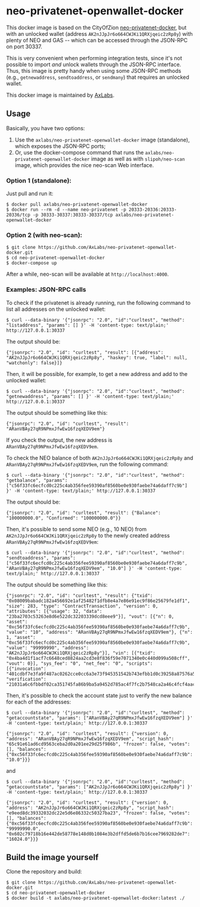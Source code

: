 # neo-privatenet-openwallet-docker

This docker image is based on the CityOfZion [neo-privatenet-docker](https://github.com/CityOfZion/neo-privatenet-docker/), but with an unlocked wallet (address `AK2nJJpJr6o664CWJKi1QRXjqeic2zRp8y`) with plenty of NEO and GAS -- which can be accessed through the JSON-RPC on port 30337.

This is very convenient when performing integration tests, since it's not possible to import *and* unlock wallets through the JSON-RPC interface. Thus, this image is pretty handy when using some JSON-RPC methods (e.g., `getnewaddress`, `sendtoaddress`, or `sendmany`) that requires an unlocked wallet.

This docker image is maintained by [AxLabs](https://axlabs.com).

## Usage

Basically, you have two options:

1. Use the `axlabs/neo-privatenet-openwallet-docker` image (standalone), which exposes the JSON-RPC ports;
2. Or, use the docker-compose command that runs the `axlabs/neo-privatenet-openwallet-docker` image as well as with `slipoh/neo-scan` image, which provides the nice neo-scan Web interface.

### Option 1 (standalone):

Just pull and run it:

```
$ docker pull axlabs/neo-privatenet-openwallet-docker
$ docker run --rm -d --name neo-privatenet -p 20333-20336:20333-20336/tcp -p 30333-30337:30333-30337/tcp axlabs/neo-privatenet-openwallet-docker
```

### Option 2 (with neo-scan):

```
$ git clone https://github.com/AxLabs/neo-privatenet-openwallet-docker.git
$ cd neo-privatenet-openwallet-docker
$ docker-compose up
```

After a while, neo-scan will be available at `http://localhost:4000`.

### Examples: JSON-RPC calls

To check if the privatenet is already running, run the following command to list all addresses on the unlocked wallet:

```
$ curl --data-binary '{"jsonrpc": "2.0", "id":"curltest", "method": "listaddress", "params": [] }' -H 'content-type: text/plain;' http://127.0.0.1:30337
```

The output should be:

```
{"jsonrpc": "2.0", "id": "curltest", "result": [{"address": "AK2nJJpJr6o664CWJKi1QRXjqeic2zRp8y", "haskey": true, "label": null, "watchonly": false}]}
```

Then, it will be possible, for example, to get a new address and add to the unlocked wallet:

```
$ curl --data-binary '{"jsonrpc": "2.0", "id":"curltest", "method": "getnewaddress", "params": [] }' -H 'content-type: text/plain;' http://127.0.0.1:30337
```

The output should be something like this:

```
{"jsonrpc": "2.0", "id": "curltest", "result": "ARanVBAy27qR9NPmxJfwEw16fzqXEDV9em"}
```

If you check the output, the new address is `ARanVBAy27qR9NPmxJfwEw16fzqXEDV9em`.

To check the NEO balance of both `AK2nJJpJr6o664CWJKi1QRXjqeic2zRp8y` and `ARanVBAy27qR9NPmxJfwEw16fzqXEDV9em`, run the following command:

```
$ curl --data-binary '{"jsonrpc": "2.0", "id":"curltest", "method": "getbalance", "params": ["c56f33fc6ecfcd0c225c4ab356fee59390af8560be0e930faebe74a6daff7c9b"] }' -H 'content-type: text/plain;' http://127.0.0.1:30337
```

The output should be:

```
{"jsonrpc": "2.0", "id": "curltest", "result": {"Balance": "100000000.0", "Confirmed": "100000000.0"}}
```

Then, it's possible to send some NEO (e.g., 10 NEO) from `AK2nJJpJr6o664CWJKi1QRXjqeic2zRp8y` to the newly created address `ARanVBAy27qR9NPmxJfwEw16fzqXEDV9em`:

```
$ curl --data-binary '{"jsonrpc": "2.0", "id":"curltest", "method": "sendtoaddress", "params": ["c56f33fc6ecfcd0c225c4ab356fee59390af8560be0e930faebe74a6daff7c9b", "ARanVBAy27qR9NPmxJfwEw16fzqXEDV9em", "10.0"] }' -H 'content-type: text/plain;' http://127.0.0.1:30337
```

The output should be something like this:

```
{"jsonrpc": "2.0", "id": "curltest", "result": {"txid": "0x08009babadc182a456692e1af25482f1dfb8e4a7e86e91ec9f86e25679fe1df1", "size": 283, "type": "ContractTransaction", "version": 0, "attributes": [{"usage": 32, "data": "23ba2703c53263e8d6e522dc32203339dcd8eee9"}], "vout": [{"n": 0, "asset": "0xc56f33fc6ecfcd0c225c4ab356fee59390af8560be0e930faebe74a6daff7c9b", "value": "10", "address": "ARanVBAy27qR9NPmxJfwEw16fzqXEDV9em"}, {"n": 1, "asset": "0xc56f33fc6ecfcd0c225c4ab356fee59390af8560be0e930faebe74a6daff7c9b", "value": "99999990", "address": "AK2nJJpJr6o664CWJKi1QRXjqeic2zRp8y"}], "vin": [{"txid": "0x4ba4d1f1acf7c6648ced8824aa2cd3e8f836f59e7071340e0c440d099a508cff", "vout": 0}], "sys_fee": "0", "net_fee": "0", "scripts": [{"invocation": "401cdbf7e3fa9f487ac0262cce0cc6a3e73f945351542b743efbb1d0c39258a87576a574557460be2f682e51188135bad9b422ab1958d607e3c47651fc26f75006", "verification": "21031a6c6fbbdf02ca351745fa86b9ba5a9452d785ac4f7fc2b7548ca2a46c4fcf4aac"}]}}
```

Then, it's possible to check the account state just to verify the new balance for each of the addresses:

```
$ curl --data-binary '{"jsonrpc": "2.0", "id":"curltest", "method": "getaccountstate", "params": ["ARanVBAy27qR9NPmxJfwEw16fzqXEDV9em"] }' -H 'content-type: text/plain;' http://127.0.0.1:30337

{"jsonrpc": "2.0", "id": "curltest", "result": {"version": 0, "address": "ARanVBAy27qR9NPmxJfwEw16fzqXEDV9em", "script_hash": "65c91e61ad6cd9563ceba2d0a201ee29d25f986b", "frozen": false, "votes": [], "balances": {"0xc56f33fc6ecfcd0c225c4ab356fee59390af8560be0e930faebe74a6daff7c9b": "10.0"}}}
```

and

```
$ curl --data-binary '{"jsonrpc": "2.0", "id":"curltest", "method": "getaccountstate", "params": ["AK2nJJpJr6o664CWJKi1QRXjqeic2zRp8y"] }' -H 'content-type: text/plain;' http://127.0.0.1:30337

{"jsonrpc": "2.0", "id": "curltest", "result": {"version": 0, "address": "AK2nJJpJr6o664CWJKi1QRXjqeic2zRp8y", "script_hash": "e9eed8dc39332032dc22e5d6e86332c50327ba23", "frozen": false, "votes": [], "balances": {"0xc56f33fc6ecfcd0c225c4ab356fee59390af8560be0e930faebe74a6daff7c9b": "99999990.0", "0x602c79718b16e442de58778e148d0b1084e3b2dffd5de6b7b16cee7969282de7": "16024.0"}}}
```

## Build the image yourself

Clone the repository and build:

```
$ git clone https://github.com/AxLabs/neo-privatenet-openwallet-docker.git
$ cd neo-privatenet-openwallet-docker
$ docker build -t axlabs/neo-privatenet-openwallet-docker:latest ./
```

